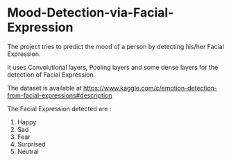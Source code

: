 # Mood-Detection-via-Facial-Expression

The project tries to predict the mood of a person by detecting his/her Facial Expression.

It uses Convolutional layers, Pooling layers and some dense layers for the detection of Facial Expression.

The dataset is available at https://www.kaggle.com/c/emotion-detection-from-facial-expressions#description

The Facial Expression detected are :

1. Happy
2. Sad
3. Fear
4. Surprised
5. Neutral
